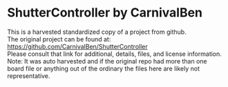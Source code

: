 
# ShutterController by CarnivalBen  
This is a harvested standardized copy of a project from github.  
The original project can be found at:  
https://github.com/CarnivalBen/ShutterController  
Please consult that link for additional, details, files, and license information.  
Note: It was auto harvested and if the original repo had more than one board file or anything out of the ordinary the files here are likely not representative.  
    